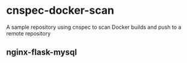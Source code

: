 # cnspec-docker-scan
A sample repository using cnspec to scan Docker builds and push to a remote repository
 
## nginx-flask-mysql

